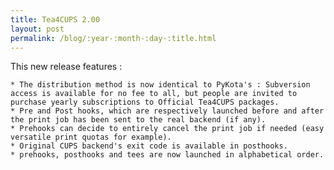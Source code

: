 ```yaml
---
title: Tea4CUPS 2.00
layout: post
permalink: /blog/:year-:month-:day-:title.html
---
```


This new release features :

    * The distribution method is now identical to PyKota's : Subversion access is available for no fee to all, but people are invited to purchase yearly subscriptions to Official Tea4CUPS packages.
    * Pre and Post hooks, which are respectively launched before and after  the print job has been sent to the real backend (if any).
    * Prehooks can decide to entirely cancel the print job if needed (easy versatile print quotas for example).
    * Original CUPS backend's exit code is available in posthooks.
    * prehooks, posthooks and tees are now launched in alphabetical order.

